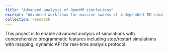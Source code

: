 ```yaml
---
title: "Advanced analysis of OpenMM simulations"
excerpt: "Advanced workflows for massive swarms of independent MD simulations and dynamic analysis protocol integrated"
collection: research
---
```


This project is to enable advanced analysis of simulations with comprehensive
programmatic features including stop/restart simulations with mapping, dynamic
API for real-time analysis protocol.


